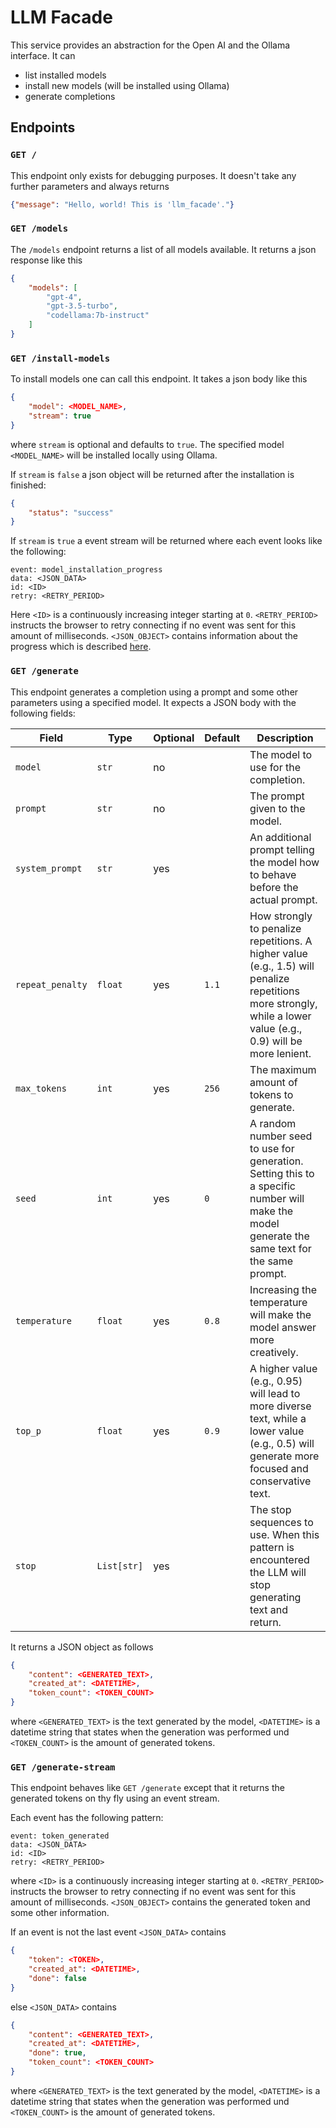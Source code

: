 # LLM Facade

This service provides an abstraction for the Open AI and the Ollama interface. It can
- list installed models
- install new models (will be installed using Ollama)
- generate completions

## Endpoints

### `GET /`
This endpoint only exists for debugging purposes. It doesn't take any further parameters and always returns
```json
{"message": "Hello, world! This is 'llm_facade'."}
```

### `GET /models`
The `/models` endpoint returns a list of all models available. It returns a json response like this
```json
{
    "models": [
        "gpt-4",
        "gpt-3.5-turbo",
        "codellama:7b-instruct"
    ]
}
```

### `GET /install-models`
To install models one can call this endpoint. It takes a json body like this
```json
{
    "model": <MODEL_NAME>,
    "stream": true
}
```
where `stream` is optional and defaults to `true`. The specified model `<MODEL_NAME>` will be installed locally using Ollama.

If `stream` is `false` a json object will be returned after the installation is finished:
```json
{
    "status": "success"
}
```

If `stream` is `true` a event stream will be returned where each event looks like the following:
```
event: model_installation_progress
data: <JSON_DATA>
id: <ID>
retry: <RETRY_PERIOD>

```
Here `<ID>` is a continuously increasing integer starting at `0`. `<RETRY_PERIOD>` instructs the browser to retry connecting if no event was sent for this amount of milliseconds. `<JSON_OBJECT>` contains information about the progress which is described [here](https://github.com/jmorganca/ollama/blob/main/docs/api.md#response-10).


### `GET /generate`
This endpoint generates a completion using a prompt and some other parameters using a specified model. It expects a JSON body with the following fields:

|Field|Type|Optional|Default|Description|
|-----|----|--------|-------|-----------|
|`model`|`str`|no||The model to use for the completion.|
|`prompt`|`str`|no||The prompt given to the model.|
|`system_prompt`|`str`|yes||An additional prompt telling the model how to behave before the actual prompt.|
|`repeat_penalty`|`float`|yes|`1.1`|How strongly to penalize repetitions. A higher value (e.g., 1.5) will penalize repetitions more strongly, while a lower value (e.g., 0.9) will be more lenient.|
|`max_tokens`|`int`|yes|`256`|The maximum amount of tokens to generate.|
|`seed`|`int`|yes|`0`|A random number seed to use for generation. Setting this to a specific number will make the model generate the same text for the same prompt.|
|`temperature`|`float`|yes|`0.8`|Increasing the temperature will make the model answer more creatively.|
|`top_p`|`float`|yes|`0.9`|A higher value (e.g., 0.95) will lead to more diverse text, while a lower value (e.g., 0.5) will generate more focused and conservative text.|
|`stop`|`List[str]`|yes||The stop sequences to use. When this pattern is encountered the LLM will stop generating text and return.|

It returns a JSON object as follows
```json
{
    "content": <GENERATED_TEXT>,
    "created_at": <DATETIME>,
    "token_count": <TOKEN_COUNT>
}
```
where `<GENERATED_TEXT>` is the text generated by the model, `<DATETIME>` is a datetime string that states when the generation was performed und `<TOKEN_COUNT>` is the amount of generated tokens.

### `GET /generate-stream`
This endpoint behaves like `GET /generate` except that it returns the generated tokens on thy fly using an event stream.

Each event has the following pattern:
```
event: token_generated
data: <JSON_DATA>
id: <ID>
retry: <RETRY_PERIOD>

```
where `<ID>` is a continuously increasing integer starting at `0`. `<RETRY_PERIOD>` instructs the browser to retry connecting if no event was sent for this amount of milliseconds. `<JSON_OBJECT>` contains the generated token and some other information.

If an event is not the last event `<JSON_DATA>` contains
```json
{
    "token": <TOKEN>,
    "created_at": <DATETIME>,
    "done": false
}
```

else `<JSON_DATA>` contains
```json
{
    "content": <GENERATED_TEXT>,
    "created_at": <DATETIME>,
    "done": true,
    "token_count": <TOKEN_COUNT>
}
```
where `<GENERATED_TEXT>` is the text generated by the model, `<DATETIME>` is a datetime string that states when the generation was performed und `<TOKEN_COUNT>` is the amount of generated tokens.

